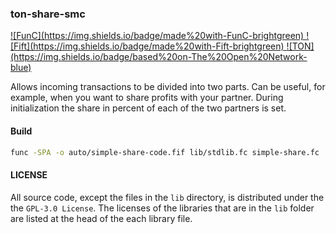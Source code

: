 ### ton-share-smc

<a href="https://ton.org/docs/#/func" target="_blank">
![FunC](https://img.shields.io/badge/made%20with-FunC-brightgreen)
</a>

<a href="https://newton-blockchain.github.io/docs/fiftbase.pdf" target="_blank">
![Fift](https://img.shields.io/badge/made%20with-Fift-brightgreen)
</a>

<a href="https://ton.org" target="_blank">
![TON](https://img.shields.io/badge/based%20on-The%20Open%20Network-blue)
</a>

Allows incoming transactions to be divided into two parts. Can be useful, for example, 
when you want to share profits with your partner. During initialization the share
in percent of each of the two partners is set.

#### Build

```bash
func -SPA -o auto/simple-share-code.fif lib/stdlib.fc simple-share.fc
```

#### LICENSE

All source code, except the files in the `lib` directory, is distributed under the the `GPL-3.0 License`. The licenses of the libraries that are in the `lib` folder are listed at the head of the each library file.